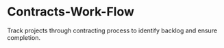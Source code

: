 # Contracts-Work-Flow
Track projects through contracting process to identify backlog and ensure completion.
